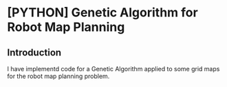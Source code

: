 # [PYTHON] Genetic Algorithm for Robot Map Planning
## Introduction
I have implementd code for a Genetic Algorithm applied to some grid maps for the robot map planning problem.
[ ](./Demo/GridMap.mp4)
